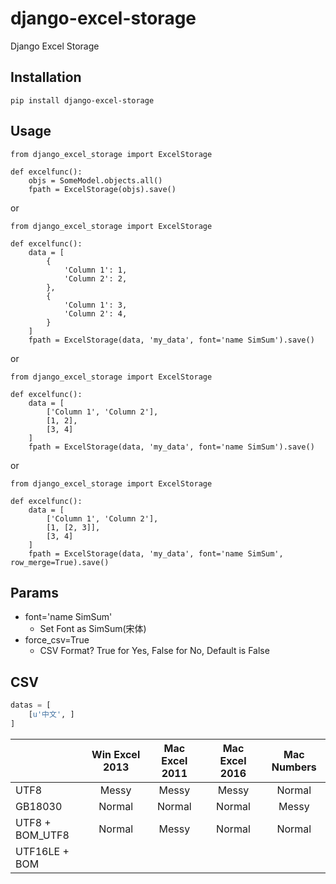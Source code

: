 # django-excel-storage
Django Excel Storage

## Installation

    pip install django-excel-storage


## Usage

    from django_excel_storage import ExcelStorage

    def excelfunc():
        objs = SomeModel.objects.all()
        fpath = ExcelStorage(objs).save()
        
        
or

    from django_excel_storage import ExcelStorage

    def excelfunc():
        data = [
            {
                'Column 1': 1,
                'Column 2': 2,
            },
            {
                'Column 1': 3,
                'Column 2': 4,
            }
        ]
        fpath = ExcelStorage(data, 'my_data', font='name SimSum').save()


or

    from django_excel_storage import ExcelStorage

    def excelfunc():
        data = [
            ['Column 1', 'Column 2'],
            [1, 2],
            [3, 4]
        ]
        fpath = ExcelStorage(data, 'my_data', font='name SimSum').save()


or

    from django_excel_storage import ExcelStorage

    def excelfunc():
        data = [
            ['Column 1', 'Column 2'],
            [1, [2, 3]],
            [3, 4]
        ]
        fpath = ExcelStorage(data, 'my_data', font='name SimSum', row_merge=True).save()


## Params

  * font='name SimSum'
    * Set Font as SimSum(宋体)
  * force_csv=True
    * CSV Format? True for Yes, False for No, Default is False


## CSV

  ```python
  datas = [
      [u'中文', ]
  ]
  ```

|                 | Win Excel 2013 | Mac Excel 2011 | Mac Excel 2016 | Mac Numbers |
| --------------- | :------------: | :------------: | :------------: | :---------: |
| UTF8            | Messy          | Messy          | Messy          | Normal      |
| GB18030         | Normal         | Normal         | Normal         | Messy       |
| UTF8 + BOM_UTF8 | Normal         | Messy          | Normal         | Normal      |
| UTF16LE + BOM   |                |                |                |             |
